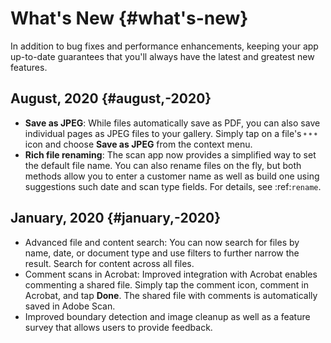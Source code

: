    
# What's New {#what's-new}

In addition to bug fixes and performance enhancements, keeping your app up-to-date guarantees that you'll always have the latest and greatest new features.

## August, 2020 {#august,-2020}

* **Save as JPEG**: While files automatically save as PDF, you can also save individual pages as JPEG files to your gallery. Simply tap on a file's ![image](./images/overflowicon.png) icon and choose **Save as JPEG** from the context menu. 
* **Rich file renaming**: The scan app now provides a simplified way to set the default file name. You can also rename files on the fly, but both methods allow you to enter a customer name as well as build one using suggestions such date and scan type fields. For details, see :ref:`rename`.


## January, 2020 {#january,-2020}

* Advanced file and content search: You can now search for files by name, date, or document type and use filters to further narrow the result. Search for content across all files. 
* Comment scans in Acrobat: Improved integration with Acrobat enables commenting a shared file. Simply tap the comment icon, comment in Acrobat, and tap **Done**. The shared file with comments is automatically saved in Adobe Scan. 
* Improved boundary detection and image cleanup as well as a feature survey that allows users to provide feedback. 

